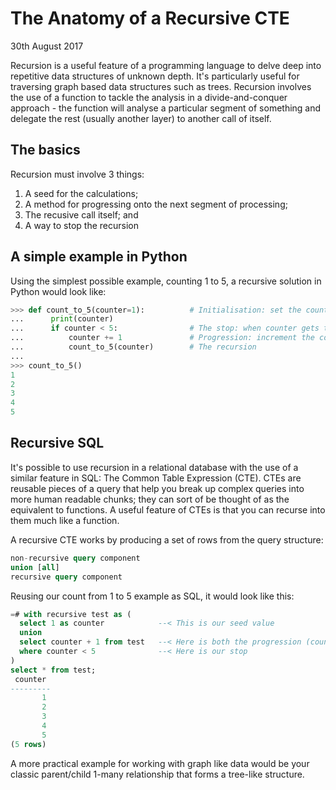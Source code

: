 The Anatomy of a Recursive CTE
==============================

30th August 2017

Recursion is a useful feature of a programming language to delve deep into repetitive data structures of unknown depth.  It's particularly
useful for traversing graph based data structures such as trees.  Recursion involves the use of a function to tackle the analysis
in a divide-and-conquer approach - the function will analyse a particular segment of something and delegate the rest (usually another
layer) to another call of itself.


The basics
----------

Recursion must involve 3 things:

1. A seed for the calculations;
2. A method for progressing onto the next segment of processing;
3. The recusive call itself; and
4. A way to stop the recursion


A simple example in Python
--------------------------

Using the simplest possible example, counting 1 to 5, a recursive solution in Python would look like:

```python
>>> def count_to_5(counter=1):          # Initialisation: set the counter to 1
...      print(counter)
...      if counter < 5:                # The stop: when counter gets to 5 we no longer recurse and start returning
...          counter += 1               # Progression: increment the counter
...          count_to_5(counter)        # The recursion
...
>>> count_to_5()
1
2
3
4
5
```


Recursive SQL
-------------

It's possible to use recursion in a relational database with the use of a similar feature in SQL: The Common Table Expression (CTE).
CTEs are reusable pieces of a query that help you break up complex queries into more human readable chunks; they can sort of be thought
of as the equivalent to functions.  A useful feature of CTEs is that you can recurse into them much like a function.

A recursive CTE works by producing a set of rows from the query structure:

```sql
non-recursive query component
union [all]
recursive query component
```

Reusing our count from 1 to 5 example as SQL, it would look like this:

```sql
=# with recursive test as (
  select 1 as counter            --< This is our seed value
  union
  select counter + 1 from test   --< Here is both the progression (counter + 1) and the progression (select … from test)
  where counter < 5              --< Here is our stop
)
select * from test;
 counter
---------
       1
       2
       3
       4
       5
(5 rows)
```

A more practical example for working with graph like data would be your classic parent/child 1-many relationship that forms a tree-like
structure.

